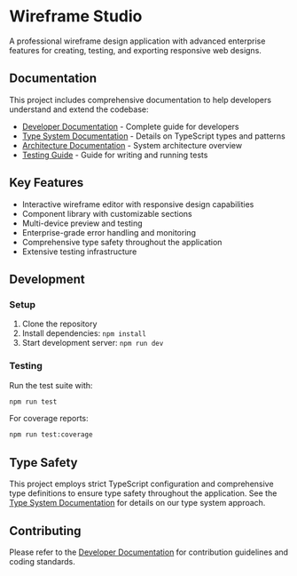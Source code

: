 
# Wireframe Studio

A professional wireframe design application with advanced enterprise features for creating, testing, and exporting responsive web designs.

## Documentation

This project includes comprehensive documentation to help developers understand and extend the codebase:

- [Developer Documentation](DEVELOPER.md) - Complete guide for developers
- [Type System Documentation](docs/TYPE_SYSTEM.md) - Details on TypeScript types and patterns
- [Architecture Documentation](docs/ARCHITECTURE.md) - System architecture overview
- [Testing Guide](TESTING.md) - Guide for writing and running tests

## Key Features

- Interactive wireframe editor with responsive design capabilities
- Component library with customizable sections
- Multi-device preview and testing
- Enterprise-grade error handling and monitoring
- Comprehensive type safety throughout the application
- Extensive testing infrastructure

## Development

### Setup

1. Clone the repository
2. Install dependencies: `npm install`
3. Start development server: `npm run dev`

### Testing

Run the test suite with:

```bash
npm run test
```

For coverage reports:

```bash
npm run test:coverage
```

## Type Safety

This project employs strict TypeScript configuration and comprehensive type definitions to ensure type safety throughout the application. See the [Type System Documentation](docs/TYPE_SYSTEM.md) for details on our type system approach.

## Contributing

Please refer to the [Developer Documentation](DEVELOPER.md) for contribution guidelines and coding standards.
